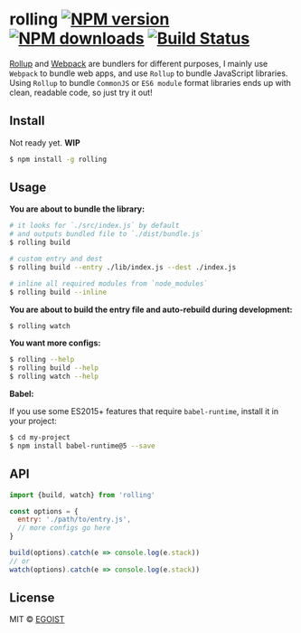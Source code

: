 # rolling [![NPM version](https://img.shields.io/npm/v/rolling.svg)](https://npmjs.com/package/rolling) [![NPM downloads](https://img.shields.io/npm/dm/rolling.svg)](https://npmjs.com/package/rolling) [![Build Status](https://img.shields.io/circleci/project/egoist/rolling/master.svg)](https://circleci.com/gh/egoist/rolling)

[Rollup](https://github.com/rollup/rollup) and [Webpack](https://github.com/webpack/webpack) are bundlers for different purposes, I mainly use `Webpack` to bundle web apps, and use `Rollup` to bundle JavaScript libraries. Using `Rollup` to bundle `CommonJS` or `ES6 module` format libraries ends up with clean, readable code, so just try it out!

## Install

Not ready yet. **WIP**

```bash
$ npm install -g rolling
```

## Usage

**You are about to bundle the library:**

```bash
# it looks for `./src/index.js` by default
# and outputs bundled file to `./dist/bundle.js`
$ rolling build

# custom entry and dest
$ rolling build --entry ./lib/index.js --dest ./index.js

# inline all required modules from `node_modules`
$ rolling build --inline
```

**You are about to build the entry file and auto-rebuild during development:**

```bash
$ rolling watch
```

**You want more configs:**

```bash
$ rolling --help
$ rolling build --help
$ rolling watch --help
```

**Babel:**

If you use some ES2015+ features that require `babel-runtime`, install it in your project:

```bash
$ cd my-project
$ npm install babel-runtime@5 --save
```

## API

```javascript
import {build, watch} from 'rolling'

const options = {
  entry: './path/to/entry.js',
  // more configs go here
}

build(options).catch(e => console.log(e.stack))
// or
watch(options).catch(e => console.log(e.stack))
```

## License

MIT © [EGOIST](https://github.com/egoist)
